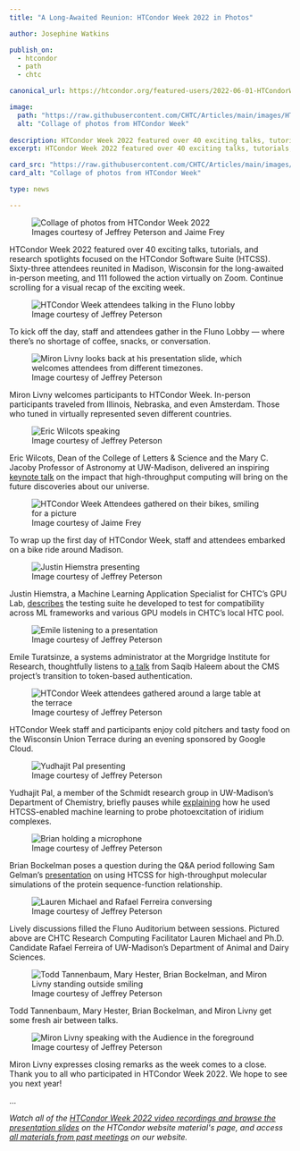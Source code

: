 ```yaml
---
title: "A Long-Awaited Reunion: HTCondor Week 2022 in Photos"

author: Josephine Watkins

publish_on:
  - htcondor
  - path
  - chtc

canonical_url: https://htcondor.org/featured-users/2022-06-01-HTCondorWeek-Photos.html

image:
  path: "https://raw.githubusercontent.com/CHTC/Articles/main/images/HTCondorWeek2022-Collage.jpg"
  alt: "Collage of photos from HTCondor Week"
  
description: HTCondor Week 2022 featured over 40 exciting talks, tutorials, and research spotlights focused on the HTCondor Software Suite (HTCSS). Sixty-three attendees reunited in Madison, Wisconsin for the long-awaited in-person meeting, and 111 followed the action virtually on Zoom.
excerpt: HTCondor Week 2022 featured over 40 exciting talks, tutorials, and research spotlights focused on the HTCondor Software Suite (HTCSS). Sixty-three attendees reunited in Madison, Wisconsin for the long-awaited in-person meeting, and 111 followed the action virtually on Zoom.

card_src: "https://raw.githubusercontent.com/CHTC/Articles/main/images/HTCondorWeek2022-Collage.jpg"
card_alt: "Collage of photos from HTCondor Week"

type: news

---
```


<figure>
  <img src="https://raw.githubusercontent.com/CHTC/Articles/main/images/HTCondorWeek2022-Collage.jpg" alt="Collage of photos from HTCondor Week 2022"/>
  <figcaption class="figure-caption">Images courtesy of Jeffrey Peterson and Jaime Frey<br/></figcaption>
</figure>

HTCondor Week 2022 featured over 40 exciting talks, tutorials, and research spotlights focused on the HTCondor Software Suite (HTCSS). Sixty-three attendees reunited in Madison, Wisconsin for the long-awaited in-person meeting, and 111 followed the action virtually on Zoom. Continue scrolling for a visual recap of the exciting week.

<figure>
  <img src="https://raw.githubusercontent.com/CHTC/Articles/main/images/HTCondorWeek2022-Lobby.jpg" alt="HTCondor Week attendees talking in the Fluno lobby"/>
  <figcaption class="figure-caption">Image courtesy of Jeffrey Peterson<br/></figcaption>
</figure>

To kick off the day, staff and attendees gather in the Fluno Lobby –– where there’s no shortage of coffee, snacks, or conversation.

<figure>
  <img src="https://raw.githubusercontent.com/CHTC/Articles/main/images/HTCondorWeek2022-Welcome.jpg" alt="Miron Livny looks back at his presentation slide, which welcomes attendees from different timezones."/>
  <figcaption class="figure-caption">Image courtesy of Jeffrey Peterson<br/></figcaption>
</figure>

Miron Livny welcomes participants to HTCondor Week. In-person participants traveled from Illinois, Nebraska, and even Amsterdam. Those who tuned in virtually represented seven different countries. 

<figure>
  <img src="https://raw.githubusercontent.com/CHTC/Articles/main/images/HTCondorWeek2022-Wilcots.jpg" alt="Eric Wilcots speaking"/>
  <figcaption class="figure-caption">Image courtesy of Jeffrey Peterson<br/></figcaption>
</figure>

Eric Wilcots, Dean of the College of Letters & Science and the Mary C. Jacoby Professor of Astronomy at UW-Madison, delivered an inspiring [keynote talk](https://youtu.be/XztjD4nnDm8) on the impact that high-throughput computing will bring on the future discoveries about our universe.

<figure>
  <img src="https://raw.githubusercontent.com/CHTC/Articles/main/images/HTCondorWeek2022-Bike.jpg" alt="HTCondor Week Attendees gathered on their bikes, smiling for a picture"/>
  <figcaption class="figure-caption">Image courtesy of Jaime Frey<br/></figcaption>
</figure>

To wrap up the first day of HTCondor Week, staff and attendees embarked on a bike ride around Madison. 

<figure>
  <img src="https://raw.githubusercontent.com/CHTC/Articles/main/images/HTCondorWeek2022-Justin-Presenting.jpg" alt="Justin Hiemstra presenting"/>
  <figcaption class="figure-caption">Image courtesy of Jeffrey Peterson<br/></figcaption>
</figure>

Justin Hiemstra, a Machine Learning Application Specialist for CHTC’s GPU Lab, [describes](https://youtu.be/pb6ooJ4-VJM) the testing suite he developed to test for compatibility across ML frameworks and various GPU models in CHTC’s local HTC pool.

<figure>
  <img src="https://raw.githubusercontent.com/CHTC/Articles/main/images/HTCondorWeek2022-Emile-Listening.jpg" alt="Emile listening to a presentation"/>
  <figcaption class="figure-caption">Image courtesy of Jeffrey Peterson<br/></figcaption>
</figure>

Emile Turatsinze, a systems administrator at the Morgridge Institute for Research, thoughtfully listens to [a talk](https://youtu.be/2yQUiHBbv3w) from Saqib Haleem about the CMS project’s transition to token-based authentication. 

<figure>
  <img src="https://raw.githubusercontent.com/CHTC/Articles/main/images/HTCondorWeek2022-Terrace.jpg" alt="HTCondor Week attendees gathered around a large table at the terrace"/>
  <figcaption class="figure-caption">Image courtesy of Jeffrey Peterson<br/></figcaption>
</figure>

HTCondor Week staff and participants enjoy cold pitchers and tasty food on the Wisconsin Union Terrace during an evening sponsored by Google Cloud.

<figure>
  <img src="https://raw.githubusercontent.com/CHTC/Articles/main/images/HTCondorWeek2022-Yudhajit.jpg" alt="Yudhajit Pal presenting"/>
  <figcaption class="figure-caption">Image courtesy of Jeffrey Peterson<br/></figcaption>
</figure>

Yudhajit Pal, a member of the Schmidt research group in UW-Madison’s Department of Chemistry, briefly pauses while [explaining](https://youtu.be/L0ELgR0WbsQ) how he used HTCSS-enabled machine learning to probe photoexcitation of iridium complexes. 

<figure>
  <img src="https://raw.githubusercontent.com/CHTC/Articles/main/images/HTCondorWeek2022-Brian-Question.jpg" alt="Brian holding a microphone"/>
  <figcaption class="figure-caption">Image courtesy of Jeffrey Peterson<br/></figcaption>
</figure>

Brian Bockelman poses a question during the Q&A period following Sam Gelman’s [presentation](https://youtu.be/AtoLrkaZAKQ) on using HTCSS for high-throughput molecular simulations of the protein sequence-function relationship. 

<figure>
  <img src="https://raw.githubusercontent.com/CHTC/Articles/main/images/HTCondorWeek2022-Conversation.jpg" alt="Lauren Michael and Rafael Ferreira conversing"/>
  <figcaption class="figure-caption">Image courtesy of Jeffrey Peterson<br/></figcaption>
</figure>

Lively discussions filled the Fluno Auditorium between sessions. Pictured above are CHTC Research Computing Facilitator Lauren Michael and Ph.D. Candidate Rafael Ferreira of UW-Madison’s Department of Animal and Dairy Sciences.

<figure>
  <img src="https://raw.githubusercontent.com/CHTC/Articles/main/images/HTCondorWeek2022-Outside.jpg" alt="Todd Tannenbaum, Mary Hester, Brian Bockelman, and Miron Livny standing outside smiling"/>
  <figcaption class="figure-caption">Image courtesy of Jeffrey Peterson<br/></figcaption>
</figure>

Todd Tannenbaum, Mary Hester, Brian Bockelman, and Miron Livny get some fresh air between talks. 

<figure>
  <img src="https://raw.githubusercontent.com/CHTC/Articles/main/images/HTCondorWeek2022-Closing.jpg" alt="Miron Livny speaking with the Audience in the foreground"/>
  <figcaption class="figure-caption">Image courtesy of Jeffrey Peterson<br/></figcaption>
</figure>

Miron Livny expresses closing remarks as the week comes to a close. Thank you to all who participated in HTCondor Week 2022. We hope to see you next year!

...

*Watch all of the [HTCondor Week 2022 video recordings and browse the presentation slides](https://agenda.hep.wisc.edu/event/1733/timetable/?view=standard) on the HTCondor website material's page, and access [all materials from past meetings](https://htcondor.org/past_condor_weeks.html) on our website.*
